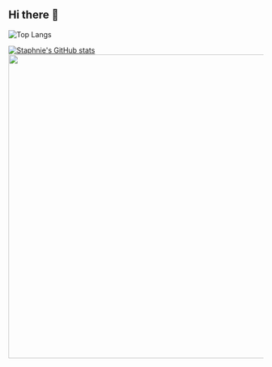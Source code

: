 ## Hi there 👋

<!--
**Milk-Tea/Milk-Tea** is a ✨ _special_ ✨ repository because its `README.md` (this file) appears on your GitHub profile.

Here are some ideas to get you started:

- 🔭 I’m currently working on ...
- 🌱 I’m currently learning ...
- 👯 I’m looking to collaborate on ...
- 🤔 I’m looking for help with ...
- 💬 Ask me about ...
- 📫 How to reach me: ...
- 😄 Pronouns: ...
- ⚡ Fun fact: ...
-->
![Top Langs](https://github-readme-stats.vercel.app/api/top-langs/?username=milk-tea&layout=compact&langs_count=8&theme=github_dark&hide=html)

[![Staphnie's GitHub stats](https://github-readme-stats.vercel.app/api?username=milk-tea&show_icons=true&theme=dracula)](https://github.com/milk-tea/github-readme-stats)
<img src="https://github-activity-graph.vercel.app/graph?username=milk-tea&theme=github-dark" width="600" />

